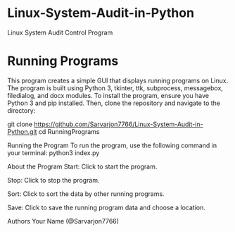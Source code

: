 # Linux-System-Audit-in-Python
Linux System Audit Control Program
# Running Programs

This program creates a simple GUI that displays running programs on Linux. The program is built using Python 3, tkinter, ttk, subprocess, messagebox, filedialog, and docx modules.
To install the program, ensure you have Python 3 and pip installed. Then, clone the repository and navigate to the directory:

git clone https://github.com/Sarvarjon7766/Linux-System-Audit-in-Python.git
cd RunningPrograms

Running the Program
To run the program, use the following command in your terminal:
python3 index.py


About the Program
Start: Click to start the program.

Stop: Click to stop the program.

Sort: Click to sort the data by other running programs.

Save: Click to save the running program data and choose a location.

Authors
Your Name (@Sarvarjon7766)





